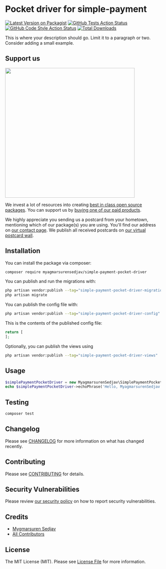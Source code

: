 # Pocket driver for simple-payment

[![Latest Version on Packagist](https://img.shields.io/packagist/v/myagmarsurensedjav/simple-payment-pocket-driver.svg?style=flat-square)](https://packagist.org/packages/myagmarsurensedjav/simple-payment-pocket-driver)
[![GitHub Tests Action Status](https://img.shields.io/github/actions/workflow/status/myagmarsurensedjav/simple-payment-pocket-driver/run-tests.yml?branch=main&label=tests&style=flat-square)](https://github.com/myagmarsurensedjav/simple-payment-pocket-driver/actions?query=workflow%3Arun-tests+branch%3Amain)
[![GitHub Code Style Action Status](https://img.shields.io/github/actions/workflow/status/myagmarsurensedjav/simple-payment-pocket-driver/fix-php-code-style-issues.yml?branch=main&label=code%20style&style=flat-square)](https://github.com/myagmarsurensedjav/simple-payment-pocket-driver/actions?query=workflow%3A"Fix+PHP+code+style+issues"+branch%3Amain)
[![Total Downloads](https://img.shields.io/packagist/dt/myagmarsurensedjav/simple-payment-pocket-driver.svg?style=flat-square)](https://packagist.org/packages/myagmarsurensedjav/simple-payment-pocket-driver)

This is where your description should go. Limit it to a paragraph or two. Consider adding a small example.

## Support us

[<img src="https://github-ads.s3.eu-central-1.amazonaws.com/simple-payment-pocket-driver.jpg?t=1" width="419px" />](https://spatie.be/github-ad-click/simple-payment-pocket-driver)

We invest a lot of resources into creating [best in class open source packages](https://spatie.be/open-source). You can support us by [buying one of our paid products](https://spatie.be/open-source/support-us).

We highly appreciate you sending us a postcard from your hometown, mentioning which of our package(s) you are using. You'll find our address on [our contact page](https://spatie.be/about-us). We publish all received postcards on [our virtual postcard wall](https://spatie.be/open-source/postcards).

## Installation

You can install the package via composer:

```bash
composer require myagmarsurensedjav/simple-payment-pocket-driver
```

You can publish and run the migrations with:

```bash
php artisan vendor:publish --tag="simple-payment-pocket-driver-migrations"
php artisan migrate
```

You can publish the config file with:

```bash
php artisan vendor:publish --tag="simple-payment-pocket-driver-config"
```

This is the contents of the published config file:

```php
return [
];
```

Optionally, you can publish the views using

```bash
php artisan vendor:publish --tag="simple-payment-pocket-driver-views"
```

## Usage

```php
$simplePaymentPocketDriver = new MyagmarsurenSedjav\SimplePaymentPocketDriver();
echo $simplePaymentPocketDriver->echoPhrase('Hello, MyagmarsurenSedjav!');
```

## Testing

```bash
composer test
```

## Changelog

Please see [CHANGELOG](CHANGELOG.md) for more information on what has changed recently.

## Contributing

Please see [CONTRIBUTING](CONTRIBUTING.md) for details.

## Security Vulnerabilities

Please review [our security policy](../../security/policy) on how to report security vulnerabilities.

## Credits

- [Mygmarsuren Sedjav](https://github.com/myagmarsurensedjav)
- [All Contributors](../../contributors)

## License

The MIT License (MIT). Please see [License File](LICENSE.md) for more information.
